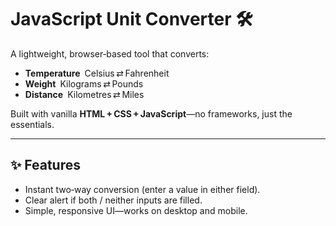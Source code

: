 # JavaScript Unit Converter 🛠️

A lightweight, browser‑based tool that converts:

- **Temperature** Celsius ⇄ Fahrenheit  
- **Weight** Kilograms ⇄ Pounds  
- **Distance** Kilometres ⇄ Miles  

Built with vanilla **HTML + CSS + JavaScript**—no frameworks, just the essentials.

---

## ✨ Features
- Instant two‑way conversion (enter a value in either field).
- Clear alert if both / neither inputs are filled.
- Simple, responsive UI—works on desktop and mobile.
